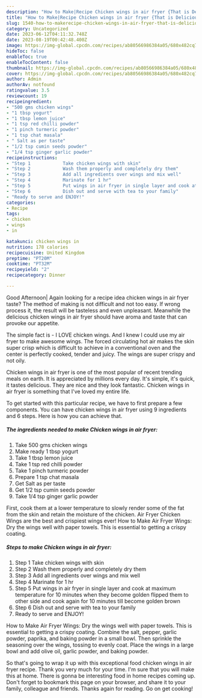 ```yaml
---
description: "How to Make|Recipe Chicken wings in air fryer {That is Delicious"
title: "How to Make|Recipe Chicken wings in air fryer {That is Delicious"
slug: 1540-how-to-makerecipe-chicken-wings-in-air-fryer-that-is-delicious
category: Uncategorized
date: 2023-06-12T04:11:32.748Z
date: 2023-08-19T00:42:48.400Z
image: https://img-global.cpcdn.com/recipes/ab80566986384a05/680x482cq70/chicken-wings-in-air-fryer-recipe-main-photo.jpg
hideToc: false
enableToc: true
enableTocContent: false
thumbnail: https://img-global.cpcdn.com/recipes/ab80566986384a05/680x482cq70/chicken-wings-in-air-fryer-recipe-main-photo.jpg
cover: https://img-global.cpcdn.com/recipes/ab80566986384a05/680x482cq70/chicken-wings-in-air-fryer-recipe-main-photo.jpg
author: Admin
authorAv: notfound
ratingvalue: 3.5
reviewcount: 19
recipeingredient:
- "500 gms chicken wings"
- "1 tbsp yogurt"
- "1 tbsp lemon juice"
- "1 tsp red chilli powder"
- "1 pinch turmeric powder"
- "1 tsp chat masala"
- " Salt as per taste"
- "1/2 tsp cumin seeds powder"
- "1/4 tsp ginger garlic powder"
recipeinstructions:
- "Step 1            Take chicken wings with skin"
- "Step 2            Wash them properly and completely dry them"
- "Step 3            Add all ingredients over wings and mix well"
- "Step 4            Marinate for 1 hr"
- "Step 5            Put wings in air fryer in single layer and cook at maximum temperature for 10 minutes when they become golden flipped them to other side and cook again for 10 minutes till become golden brown"
- "Step 6            Dish out and serve with tea to your family"
- "Ready to serve and ENJOY!"
categories:
- Recipe
tags:
- chicken
- wings
- in

katakunci: chicken wings in 
nutrition: 178 calories
recipecuisine: United Kingdom
preptime: "PT20M"
cooktime: "PT32M"
recipeyield: "2"
recipecategory: Dinner

---
```



Good Afternoon| Again looking for a recipe idea chicken wings in air fryer taste? The method of making is not difficult and not too easy. If wrong process it, the result will be tasteless and even unpleasant. Meanwhile the delicious chicken wings in air fryer should have aroma and taste that can provoke our appetite.





The simple fact is - I LOVE chicken wings. And I knew I could use my air fryer to make awesome wings. The forced circulating hot air makes the skin super crisp which is difficult to achieve in a conventional oven and the center is perfectly cooked, tender and juicy. The wings are super crispy and not oily.

Chicken wings in air fryer is one of the most popular of recent trending meals on earth. It is appreciated by millions every day. It's simple, it's quick, it tastes delicious. They are nice and they look fantastic. Chicken wings in air fryer is something that I've loved my entire life.


To get started with this particular recipe, we have to first prepare a few components. You can have chicken wings in air fryer using 9 ingredients and 6 steps. Here is how you can achieve that.

<!--inarticleads1-->

##### The ingredients needed to make Chicken wings in air fryer:

1. Take 500 gms chicken wings
1. Make ready 1 tbsp yogurt
1. Take 1 tbsp lemon juice
1. Take 1 tsp red chilli powder
1. Take 1 pinch turmeric powder
1. Prepare 1 tsp chat masala
1. Get  Salt as per taste
1. Get 1/2 tsp cumin seeds powder
1. Take 1/4 tsp ginger garlic powder


First, cook them at a lower temperature to slowly render some of the fat from the skin and retain the moisture of the chicken. Air Fryer Chicken Wings are the best and crispiest wings ever! How to Make Air Fryer Wings: Dry the wings well with paper towels. This is essential to getting a crispy coating. 

<!--inarticleads2-->

##### Steps to make Chicken wings in air fryer:

1. Step 1            Take chicken wings with skin
1. Step 2            Wash them properly and completely dry them
1. Step 3            Add all ingredients over wings and mix well
1. Step 4            Marinate for 1 hr
1. Step 5            Put wings in air fryer in single layer and cook at maximum temperature for 10 minutes when they become golden flipped them to other side and cook again for 10 minutes till become golden brown
1. Step 6            Dish out and serve with tea to your family
1. Ready to serve and ENJOY!

How to Make Air Fryer Wings: Dry the wings well with paper towels. This is essential to getting a crispy coating. Combine the salt, pepper, garlic powder, paprika, and baking powder in a small bowl. Then sprinkle the seasoning over the wings, tossing to evenly coat. Place the wings in a large bowl and add olive oil, garlic powder, and baking powder. 

So that's going to wrap it up with this exceptional food chicken wings in air fryer recipe. Thank you very much for your time. I'm sure that you will make this at home. There is gonna be interesting food in home recipes coming up. Don't forget to bookmark this page on your browser, and share it to your family, colleague and friends. Thanks again for reading. Go on get cooking!
